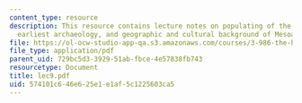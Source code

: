 ```yaml
---
content_type: resource
description: This resource contains lecture notes on populating of the New World,
  earliest archaeology, and geographic and cultural background of Mesoamerica.
file: https://ol-ocw-studio-app-qa.s3.amazonaws.com/courses/3-986-the-human-past-introduction-to-archaeology-fall-2006/574101c646e625e1e1af5c1225603ca5_lec9.pdf
file_type: application/pdf
parent_uid: 729bc5d3-3929-51ab-fbce-4e57838fb743
resourcetype: Document
title: lec9.pdf
uid: 574101c6-46e6-25e1-e1af-5c1225603ca5
---
```

